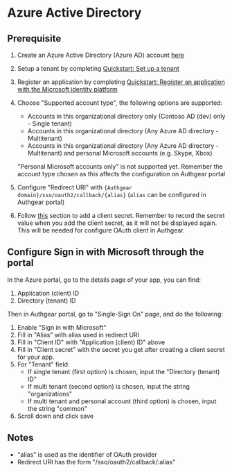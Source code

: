 # Azure Active Directory

## Prerequisite

1. Create an Azure Active Directory \(Azure AD\) account [here](https://azure.microsoft.com/free)
2. Setup a tenant by completing [Quickstart: Set up a tenant](https://docs.microsoft.com/en-us/azure/active-directory/develop/quickstart-create-new-tenant)
3. Register an application by completing [Quickstart: Register an application with the Microsoft identity platform](https://docs.microsoft.com/en-us/azure/active-directory/develop/quickstart-register-app)
4. Choose "Supported account type", the following options are supported:

   * Accounts in this organizational directory only \(Contoso AD \(dev\) only - Single tenant\)
   * Accounts in this organizational directory \(Any Azure AD directory - Multitenant\)
   * Accounts in this organizational directory \(Any Azure AD directory - Multitenant\) and personal Microsoft accounts \(e.g. Skype, Xbox\)

   "Personal Microsoft accounts only" is not supported yet. Remember the account type chosen as this affects the configuration on Authgear portal

5. Configure "Redirect URI" with `{Authgear domain}/sso/oauth2/callback/{alias}` \(`alias` can be configured in Authgear portal\)
6. Follow [this](https://docs.microsoft.com/en-us/azure/active-directory/develop/quickstart-register-app#add-a-client-secret) section to add a client secret. Remember to record the secret value when you add the client secret, as it will not be displayed again. This will be needed for configure OAuth client in Authgear.

## Configure Sign in with Microsoft through the portal

In the Azure portal, go to the details page of your app, you can find:

1. Application \(client\) ID
2. Directory \(tenant\) ID

Then in Authgear portal, go to "Single-Sign On" page, and do the following:

1. Enable "Sign in with Microsoft"
2. Fill in "Alias" with alias used in redirect URI
3. Fill in "Client ID" with "Application \(client\) ID" above
4. Fill in "Client secret" with the secret you get after creating a client secret for your app.
5. For "Tenant" field:
   * If single tenant \(first option\) is chosen, input the "Directory \(tenant\) ID"
   * If multi tenant \(second option\) is chosen, input the string "organizations"
   * If multi tenant and personal account \(third option\) is chosen, input the string "common"
6. Scroll down and click save

## Notes

* "alias" is used as the identifier of OAuth provider
* Redirect URI has the form "/sso/oauth2/callback/:alias"

